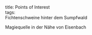 title: Points of Interest  
tags:   
Fichtenschweine hinter dem Sumpfwald



Magiequelle in der Nähe von Eisenbach